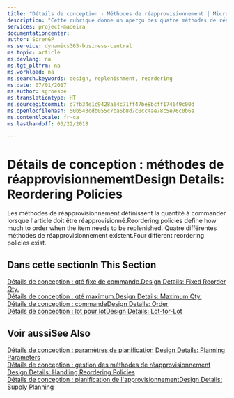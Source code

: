 ```yaml
---
title: "Détails de conception - Méthodes de réapprovisionnement | Microsoft Docs"
description: "Cette rubrique donne un aperçu des quatre méthodes de réapprovisionnement disponibles."
services: project-madeira
documentationcenter: 
author: SorenGP
ms.service: dynamics365-business-central
ms.topic: article
ms.devlang: na
ms.tgt_pltfrm: na
ms.workload: na
ms.search.keywords: design, replenishment, reordering
ms.date: 07/01/2017
ms.author: sgroespe
ms.translationtype: HT
ms.sourcegitcommit: d7fb34e1c9428a64c71ff47be8bcff174649c00d
ms.openlocfilehash: 50b543cdb055c7ba6b8d7c0cc4ae78c5e76c0b6a
ms.contentlocale: fr-ca
ms.lasthandoff: 03/22/2018

---
```

# <a name="design-details-reordering-policies"></a><span data-ttu-id="50c72-103">Détails de conception : méthodes de réapprovisionnement</span><span class="sxs-lookup"><span data-stu-id="50c72-103">Design Details: Reordering Policies</span></span>
<span data-ttu-id="50c72-104">Les méthodes de réapprovisionnement définissent la quantité à commander lorsque l'article doit être réapprovisionné.</span><span class="sxs-lookup"><span data-stu-id="50c72-104">Reordering policies define how much to order when the item needs to be replenished.</span></span> <span data-ttu-id="50c72-105">Quatre différentes méthodes de réapprovisionnement existent.</span><span class="sxs-lookup"><span data-stu-id="50c72-105">Four different reordering policies exist.</span></span>  

## <a name="in-this-section"></a><span data-ttu-id="50c72-106">Dans cette section</span><span class="sxs-lookup"><span data-stu-id="50c72-106">In This Section</span></span>  
[<span data-ttu-id="50c72-107">Détails de conception : qté fixe de commande.</span><span class="sxs-lookup"><span data-stu-id="50c72-107">Design Details: Fixed Reorder Qty.</span></span>](design-details-fixed-reorder-qty.md)  
[<span data-ttu-id="50c72-108">Détails de conception : qté maximum.</span><span class="sxs-lookup"><span data-stu-id="50c72-108">Design Details: Maximum Qty.</span></span>](design-details-maximum-qty.md)  
[<span data-ttu-id="50c72-109">Détails de conception : commande</span><span class="sxs-lookup"><span data-stu-id="50c72-109">Design Details: Order</span></span>](design-details-order.md)  
[<span data-ttu-id="50c72-110">Détails de conception : lot pour lot</span><span class="sxs-lookup"><span data-stu-id="50c72-110">Design Details: Lot-for-Lot</span></span>](design-details-lot-for-lot.md)  

## <a name="see-also"></a><span data-ttu-id="50c72-111">Voir aussi</span><span class="sxs-lookup"><span data-stu-id="50c72-111">See Also</span></span>  
<span data-ttu-id="50c72-112">[Détails de conception : paramètres de planification](design-details-planning-parameters.md) </span><span class="sxs-lookup"><span data-stu-id="50c72-112">[Design Details: Planning Parameters](design-details-planning-parameters.md) </span></span>  
<span data-ttu-id="50c72-113">[Détails de conception : gestion des méthodes de réapprovisionnement](design-details-handling-reordering-policies.md) </span><span class="sxs-lookup"><span data-stu-id="50c72-113">[Design Details: Handling Reordering Policies](design-details-handling-reordering-policies.md) </span></span>  
[<span data-ttu-id="50c72-114">Détails de conception : planification de l'approvisionnement</span><span class="sxs-lookup"><span data-stu-id="50c72-114">Design Details: Supply Planning</span></span>](design-details-supply-planning.md)


